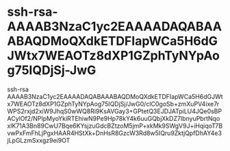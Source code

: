 # ssh-rsa-AAAAB3NzaC1yc2EAAAADAQABAAABAQDMoQXdkETDFIapWCa5H6dGJWtx7WEAOTz8dXP1GZphTyNYpAog75IQDjSj-JwG
ssh-rsa AAAAB3NzaC1yc2EAAAADAQABAAABAQDMoQXdkETDFIapWCa5H6dGJWtx7WEAOTz8dXP1GZphTyNYpAog75IQDjSj/JwG0/clC0goSb+zmXuPV4ixe7rWPS2rxjd2xiW9JhqS0wWQ8Ri9KsAVGay3+GPtetQ3EJDJATpiLU4JQe0sBPACylOf2/NPIpMyoYkiRTEhiwN9Pe9Hp78kY4k6uuGQbjXkDZ7IbnyuPbrtNqoxlK71A3Bn89CwU7Bqe6KYsjzuGdcBZtzoM5jmP+xkMk9SWgV9J+iHqiqoT7BvwPxFmFhLjPgxHAAR4HStXk+DnHsR8GzcW3Rd8w5IQru9ZktjQpfDhAY4e3jLpGLzmSxxgz9ei9OT
